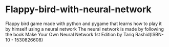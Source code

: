 # Flappy-bird-with-neural-network
Flappy bird game made with python and pygame that learns how to play it by himself using a neural network
The neural network is made by following the book Make Your Own Neural Network 1st Edition by Tariq Rashid(ISBN-10 - 1530826608)
